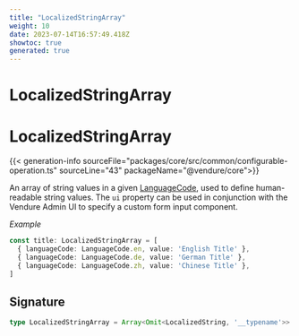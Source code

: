 ```yaml
---
title: "LocalizedStringArray"
weight: 10
date: 2023-07-14T16:57:49.418Z
showtoc: true
generated: true
---
```

<!-- This file was generated from the Vendure source. Do not modify. Instead, re-run the "docs:build" script -->

# LocalizedStringArray
<div class="symbol">


# LocalizedStringArray

{{< generation-info sourceFile="packages/core/src/common/configurable-operation.ts" sourceLine="43" packageName="@vendure/core">}}

An array of string values in a given <a href='/typescript-api/common/language-code#languagecode'>LanguageCode</a>, used to define human-readable string values.
The `ui` property can be used in conjunction with the Vendure Admin UI to specify a custom form input
component.

*Example*

```TypeScript
const title: LocalizedStringArray = [
  { languageCode: LanguageCode.en, value: 'English Title' },
  { languageCode: LanguageCode.de, value: 'German Title' },
  { languageCode: LanguageCode.zh, value: 'Chinese Title' },
]
```

## Signature

```TypeScript
type LocalizedStringArray = Array<Omit<LocalizedString, '__typename'>>
```
</div>
